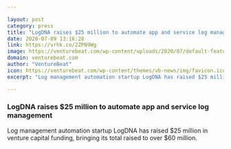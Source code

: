 ```yaml
---

layout: post
category: press
title: "LogDNA raises $25 million to automate app and service log management"
date: 2020-07-09 13:16:28
link: https://vrhk.co/2ZPN9Wg
image: https://venturebeat.com/wp-content/uploads/2020/07/default-featured-e1594241582375.png?w=1200&strip=all
domain: venturebeat.com
author: "VentureBeat"
icon: https://venturebeat.com/wp-content/themes/vb-news/img/favicon.ico
excerpt: "Log management automation startup LogDNA has raised $25 million in venture capital funding, bringing its total raised to over $60 million."

---
```


### LogDNA raises $25 million to automate app and service log management

Log management automation startup LogDNA has raised $25 million in venture capital funding, bringing its total raised to over $60 million.